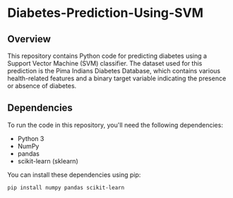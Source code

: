 # Diabetes-Prediction-Using-SVM


## Overview

This repository contains Python code for predicting diabetes using a Support Vector Machine (SVM) classifier. The dataset used for this prediction is the Pima Indians Diabetes Database, which contains various health-related features and a binary target variable indicating the presence or absence of diabetes.

## Dependencies

To run the code in this repository, you'll need the following dependencies:

- Python 3
- NumPy
- pandas
- scikit-learn (sklearn)

You can install these dependencies using pip:

```bash
pip install numpy pandas scikit-learn
